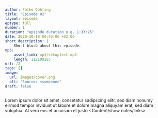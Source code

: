 ```yaml
---
author: Falko Döhring
title: "Episode 02"
layout: episode
eptype: full
number: 1
duration: "episode duration e.g. 1:33:25"
date: 2020-10-18 00:40:00 +02:00 
short_description: |
    Short blurb about this episode.
mp3:
    asset_link: mp3/setuptest.mp3
    length: 112109285
url: /2
tags: []
image: 
  url: images/cover.png
  alt: "Source: <someone>"
draft: false
---
```


Lorem ipsum dolor sit amet, consetetur sadipscing elitr, sed diam nonumy eirmod tempor invidunt ut labore et dolore magna aliquyam erat, sed diam voluptua. At vero eos et accusam et justo
<Content/show notes/links>